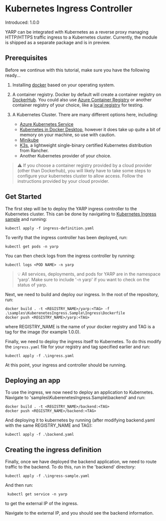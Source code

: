 # Kubernetes Ingress Controller

Introduced: 1.0.0

YARP can be integrated with Kubernetes as a reverse proxy managing HTTP/HTTPS traffic ingress to a Kubernetes cluster. Currently, the module is shipped as a separate package and is in preview.

## Prerequisites

Before we continue with this tutorial, make sure you have the following ready...

1. Installing [docker](https://docs.docker.com/install/) based on your operating system.

2. A container registry. Docker by default will create a container registry on [DockerHub](https://hub.docker.com/). You could also use [Azure Container Registry](https://docs.microsoft.com/en-us/azure/aks/tutorial-kubernetes-prepare-acr) or another container registry of your choice, like a [local registry](https://docs.docker.com/registry/deploying/#run-a-local-registry) for testing.

3. A Kubernetes Cluster. There are many different options here, including:
    - [Azure Kubernetes Service](https://docs.microsoft.com/en-us/azure/aks/tutorial-kubernetes-deploy-cluster)
    - [Kubernetes in Docker Desktop](https://www.docker.com/blog/docker-windows-desktop-now-kubernetes/), however it does take up quite a bit of memory on your machine, so use with caution.
    - [Minikube](https://kubernetes.io/docs/tasks/tools/install-minikube/)
    - [K3s](https://k3s.io), a lightweight single-binary certified Kubernetes distribution from Rancher.
    - Another Kubernetes provider of your choice.

> :warning: If you choose a container registry provided by a cloud provider (other than Dockerhub), you will likely have to take some steps to configure your kubernetes cluster to allow access. Follow the instructions provided by your cloud provider.

## Get Started

The first step will be to deploy the YARP ingress controller to the Kubernetes cluster. This can be done by navigating to [Kubernetes Ingress sample](../../../samples/KuberenetesIngress.Sample/Ingress) and running:

```
kubectl apply -f ingress-definition.yaml
```

To verify that the ingress controller has been deployed, run:

```
kubectl get pods -n yarp
```

You can then check logs from the ingress controller by running:

```
kubectl logs <POD NAME> -n yarp
```

> :bulb: All services, deployments, and pods for YARP are in the namespace 'yarp'. Make sure to include '-n yarp' if you want to check on the status of yarp.

Next, we need to build and deploy our ingress. In the root of the repository, run:

```
docker build . -t <REGISTRY_NAME>/yarp:<TAG> -f .\samples\KuberenetesIngress.Sample\Ingress\Dockerfile
docker push <REGISTRY_NAME>/yarp:<TAG>
```

where REGISTRY_NAME is the name of your docker registry and TAG is a tag for the image (for example 1.0.0).

Finally, we need to deploy the ingress itself to Kubernetes. To do this modify the `ingress.yaml` file for your registry and tag specified earlier and run:

```
kubectl apply -f .\ingress.yaml
```

At this point, your ingress and controller should be running.

## Deploying an app

To use the ingress, we now need to deploy an application to Kubernetes. Navigate to 'samples\KuberenetesIngress.Sample\backend' and run:

```
docker build . -t <REGISTRY_NAME>/backend:<TAG>
docker push <REGISTRY_NAME>/backend:<TAG>
```

And deploying it to kubernetes by running (after modifying backend.yaml with the same REGISTRY_NAME and TAG):

```
kubectl apply -f .\backend.yaml
```

## Creating the ingress definition

Finally, once we have deployed the backend application, we need to route traffic to the backend. To do this, run in the 'backend' directory:

```
kubectl apply -f .\ingress-sample.yaml
```

And then run:

```
 kubectl get service -n yarp
```

to get the external IP of the ingress.

Navigate to the external IP, and you should see the backend information.
